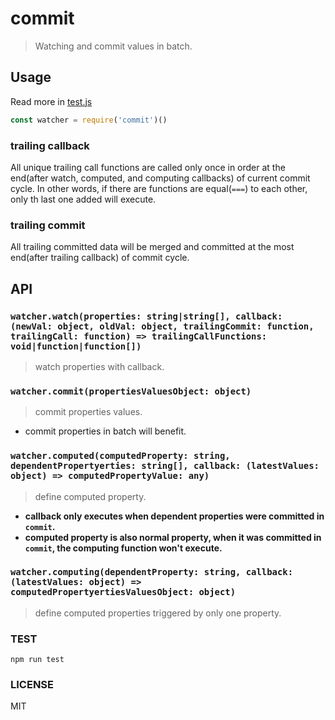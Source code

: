 # commit

> Watching and commit values in batch.

## Usage

Read more in [test.js](./test.js)

```js
const watcher = require('commit')()
```

### trailing callback

All unique trailing call functions are called only once in order at the end(after watch, computed, and computing callbacks) of current commit cycle. In other words, if there are functions are equal(`===`) to each other, only th last one added will execute.

### trailing commit

All trailing committed data will be merged and committed at the most end(after trailing callback) of commit cycle.

## API

### `watcher.watch(properties: string|string[], callback: (newVal: object, oldVal: object, trailingCommit: function, trailingCall: function) => trailingCallFunctions: void|function|function[])`

> watch properties with callback.


### `watcher.commit(propertiesValuesObject: object)`

> commit properties values.

- commit properties in batch will benefit.


### `watcher.computed(computedProperty: string, dependentPropertyerties: string[], callback: (latestValues: object) => computedPropertyValue: any)`

> define computed property.

 - **callback only executes when dependent properties were committed in `commit`.**
 - **computed property is also normal property, when it was committed in `commit`, the computing function won't execute.**


### `watcher.computing(dependentProperty: string, callback: (latestValues: object) => computedPropertyertiesValuesObject: object)`

> define computed properties triggered by only one property.

### TEST

```shell
npm run test
```

### LICENSE

MIT
